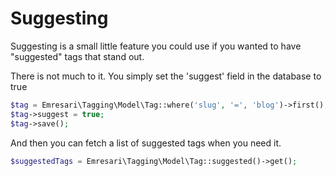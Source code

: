Suggesting
============

Suggesting is a small little feature you could use if you wanted to have "suggested" tags that stand out.

There is not much to it. You simply set the 'suggest' field in the database to true

```php
$tag = Emresari\Tagging\Model\Tag::where('slug', '=', 'blog')->first();
$tag->suggest = true;
$tag->save();
```

And then you can fetch a list of suggested tags when you need it.

```php
$suggestedTags = Emresari\Tagging\Model\Tag::suggested()->get();
```